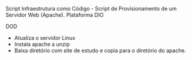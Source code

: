 Script Infraestrutura como Código - Script de Provisionamento de um Servidor Web (Apache). Plataforma DIO

DOD 
 - Atualiza o servidor Linux
 - Instala apache a unzip
 - Baixa diretório com site de estudo e copia para o diretório do apache.
